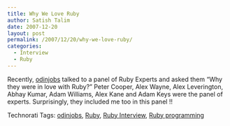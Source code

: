 ```yaml
---
title: Why We Love Ruby
author: Satish Talim
date: 2007-12-20
layout: post
permalink: /2007/12/20/why-we-love-ruby/
categories:
  - Interview
  - Ruby
---
```

<div>
  <p>
    Recently, <a href="http://www.odinjobs.com/blogs/careers/entry/ruby_experts_whythey_are_in">odinjobs</a> talked to a panel of Ruby Experts and asked them &#8220;Why they were in love with Ruby?&#8221; Peter Cooper, Alex Wayne, Alex Leverington, Abhay Kumar, Adam Williams, Alex Kane and Adam Keys were the panel of experts. Surprisingly, they included me too in this panel !!
  </p>
</div>

Technorati Tags: <a href="http://technorati.com/tag/odinjobs" rel="tag">odinjobs</a>, <a href="http://technorati.com/tag/Ruby" rel="tag">Ruby</a>, <a href="http://technorati.com/tag/Ruby+Interview" rel="tag"> Ruby Interview</a>, <a href="http://technorati.com/tag/Ruby+programming" rel="tag">Ruby programming</a>
